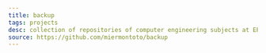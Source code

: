 ```yaml
---
title: backup
tags: projects
desc: collection of repositories of computer engineering subjects at EPI Gijón.
source: https://github.com/miermontoto/backup
---
```

